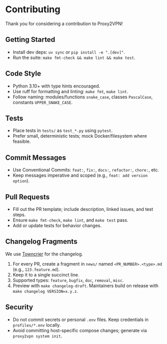 # Contributing

Thank you for considering a contribution to Proxy2VPN!

## Getting Started
- Install dev deps: `uv sync` or `pip install -e ".[dev]"`.
- Run the suite: `make fmt-check && make lint && make test`.

## Code Style
- Python 3.10+ with type hints encouraged.
- Use ruff for formatting and linting: `make fmt`, `make lint`.
- Follow naming: modules/functions `snake_case`, classes `PascalCase`, constants `UPPER_SNAKE_CASE`.

## Tests
- Place tests in `tests/` as `test_*.py` using `pytest`.
- Prefer small, deterministic tests; mock Docker/filesystem where feasible.

## Commit Messages
- Use Conventional Commits: `feat:`, `fix:`, `docs:`, `refactor:`, `chore:`, etc.
- Keep messages imperative and scoped (e.g., `feat: add version option`).

## Pull Requests
- Fill out the PR template; include description, linked issues, and test steps.
- Ensure `make fmt-check`, `make lint`, and `make test` pass.
- Add or update tests for behavior changes.

## Changelog Fragments
We use [Towncrier](https://towncrier.readthedocs.io/) for the changelog.

1. For every PR, create a fragment in `news/` named `<PR_NUMBER>.<type>.md` (e.g., `123.feature.md`).
2. Keep it to a single succinct line.
3. Supported types: `feature`, `bugfix`, `doc`, `removal`, `misc`.
4. Preview with `make changelog-draft`. Maintainers build on release with `make changelog VERSION=x.y.z`.

## Security
- Do not commit secrets or personal `.env` files. Keep credentials in `profiles/*.env` locally.
- Avoid committing host-specific compose changes; generate via `proxy2vpn system init`.
